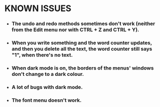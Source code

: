 # **KNOWN ISSUES**

- ### The undo and redo methods sometimes don't work (neither from the Edit menu nor with CTRL + Z and CTRL + Y).

- ### When you write something and the word counter updates, and then you delete all the text, the word counter still says "1", when there's no text.

- ### When dark mode is on, the borders of the menus' windows don't change to a dark colour.

- ### A lot of bugs with dark mode.

- ### The font menu doesn't work.